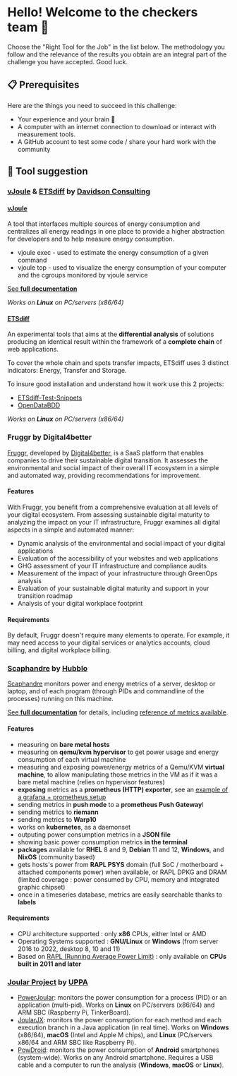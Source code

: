 # Hello! Welcome to the checkers team 👋

Choose the "Right Tool for the Job" in the list below. The methodology you follow and the relevance of the results you obtain are an integral part of the challenge you have accepted. Good luck.

## 📋 Prerequisites
Here are the things you need to succeed in this challenge:

- Your experience and your brain 😤
- A computer with an internet connection to download or interact with measurement tools.
- A GitHub account to test some code / share your hard work with the community

## 🔧 Tool suggestion

### [vJoule](https://github.com/davidson-consulting/vjoule/tree/v1.3.0) & [ETSdiff](https://github.com/davidson-consulting/ETSdiff) by [Davidson Consulting](https://www.davidson.fr/)

#### [vJoule](https://github.com/davidson-consulting/vjoule/tree/v1.3.0)

A tool that interfaces multiple sources of energy consumption and centralizes all energy readings in one place to provide a higher abstraction for developers and to help measure energy consumption.

- vjoule exec - used to estimate the energy consumption of a given command
- vjoule top - used to visualize the energy consumption of your computer and the cgroups monitored by vjoule service

[See **full documentation**](https://davidson-consulting.github.io/vjoule/v1.3/)

*Works on **Linux** on PC/servers (x86/64)*

#### [ETSdiff](https://github.com/davidson-consulting/ETSdiff)

An experimental tools that aims at the **differential analysis** of solutions producing an identical result within the framework of a **complete chain** of web applications.

To cover the whole chain and spots transfer impacts, ETSdiff uses 3 distinct indicators: Energy, Transfer and Storage. 

To insure good installation and understand how it work use this 2 projects:
- [ETSdiff-Test-Snippets](https://github.com/davidson-consulting/ETSdiff-Test-Snippets)
- [OpenDataBDD](https://github.com/davidson-consulting/OpenDataBDD)

*Works on **Linux** on PC/servers (x86/64)*

### Fruggr by Digital4better

[Fruggr](https://www.fruggr.io), developed by [Digital4better](https://digital4better.com), is a SaaS platform that enables companies to drive their sustainable digital transition.
It assesses the environmental and social impact of their overall IT ecosystem in a simple and automated way, providing recommendations for improvement.

#### Features

With Fruggr, you benefit from a comprehensive evaluation at all levels of your digital ecosystem.
From assessing sustainable digital maturity to analyzing the impact on your IT infrastructure, Fruggr examines all digital aspects in a simple and automated manner:

- Dynamic analysis of the environmental and social impact of your digital applications
- Evaluation of the accessibility of your websites and web applications
- GHG assessment of your IT infrastructure and compliance audits
- Measurement of the impact of your infrastructure through GreenOps analysis
- Evaluation of your sustainable digital maturity and support in your transition roadmap
- Analysis of your digital workplace footprint

#### Requirements

By default, Fruggr doesn't require many elements to operate.
For example, it may need access to your digital services or analytics accounts, cloud billing, and digital workplace billing.

### [Scaphandre](https://github.com/hubblo-org/scaphandre/) by [Hubblo](https://hubblo.org/fr/)

[Scaphandre](https://github.com/hubblo-org/scaphandre/) monitors power and energy metrics of a server, desktop or laptop, and of each program (through PIDs and commandline of the processes) running on this machine.

[See **full documentation**](https://hubblo-org.github.io/scaphandre-documentation/) for details, including [reference of metrics available](https://hubblo-org.github.io/scaphandre-documentation/references/metrics.html).

#### Features

- measuring on **bare metal hosts**
- measuring on **qemu/kvm hypervisor** to get power usage and energy consumption of each virtual machine
- measuring and exposing power/energy metrics of a Qemu/KVM **virtual machine**, to allow manipulating those metrics in the VM as if it was a bare metal machine (relies on hypervisor features)
- **exposing** metrics as a **prometheus (HTTP) exporter**, see an [example of a grafana + prometheus setup](https://metrics.hubblo.org)
- sending metrics in **push mode** to a **prometheus Push Gateway**I
- sending metrics to **riemann**
- sending metrics to **Warp10**
- works on **kubernetes**, as a daemonset
- outputing power consumption metrics in a **JSON file**
- showing basic power consumption metrics **in the terminal**
- **packages** available for **RHEL** 8 and 9, **Debian** 11 and 12, **Windows**, and **NixOS** (community based)
- gets hosts's power from **RAPL PSYS** domain (full SoC / motherboard + attached components power) when available, or RAPL DPKG and DRAM (limited coverage : power consumed by CPU, memory and integrated graphic chipset)
- once in a timeseries database, metrics are easily searchable thanks to **labels**

#### Requirements

- CPU architecture supported : only **x86** CPUs, either Intel or AMD
- Operating Systems supported : **GNU/Linux** or **Windows** (from server 2016 to 2022, desktop 8, 10 and 11)
- Based on [RAPL (Running Average Power Limit)](https://hubblo-org.github.io/scaphandre-documentation/explanations/rapl-domains.html) : only available on **CPUs built in 2011 and later**

### [Joular Project](https://github.com/joular/) by [UPPA](https://www.univ-pau.fr/)

- [PowerJoular](https://github.com/joular/powerjoular): monitors the power consumption for a process (PID) or an application (multi-pid). Works on **Linux** on PC/servers (x86/64) and ARM SBC (Raspberry Pi, TinkerBoard).
- [JoularJX](https://github.com/joular/joularjx): monitors the power consumption for each method and each execution branch in a Java application (in real time). Works on **Windows** (x86/64), **macOS** (Intel and Apple M chips), and **Linux** (PC/servers x86/64 and ARM SBC like Raspberry Pi).
- [PowDroid](https://github.com/joular/powdroid): monitors the power consumption of **Android** smartphones (system-wide). Works on any Android smartphone. Requires a USB cable and a computer to run the analysis (**Windows**, **macOS** or **Linux**).
